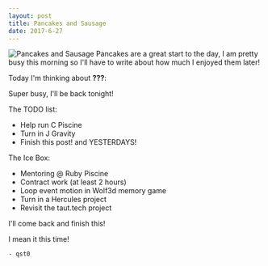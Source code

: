 ```yaml
---
layout: post
title: Pancakes and Sausage
date: 2017-6-27
---
```

![Pancakes and Sausage](http://cerealize.me/images/2017-6-27.jpg)
Pancakes are a great start to the day, I am pretty busy this morning so I'll have to write about how much I enjoyed them later!

Today I'm thinking about **???**:

Super busy, I'll be back tonight!

The TODO list:
* Help run C Piscine
* Turn in J Gravity
* Finish this post! and YESTERDAYS!

The Ice Box:
* Mentoring @ Ruby Piscine
* Contract work (at least 2 hours)
* Loop event motion in Wolf3d memory game
* Turn in a Hercules project
* Revisit the taut.tech project

I'll come back and finish this!

I mean it this time!

`- qst0`
